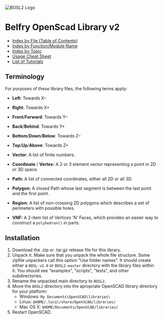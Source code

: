 ![BOSL2 Logo](https://raw.githubusercontent.com/revarbat/BOSL2/master/images/BOSL2logo.png)

# Belfry OpenScad Library v2

- [Index by File (Table of Contents)](TOC)
- [Index by Function/Module Name](Index)
- [Index by Topic](Topics)
- [Usage Cheat Sheet](CheatSheet)
- [List of Tutorials](Tutorials)

## Terminology

For purposes of these library files, the following terms apply:

- **Left**: Towards X–
- **Right**: Towards X+
- **Front**/**Forward**: Towards Y–
- **Back**/**Behind**: Towards Y+
- **Bottom**/**Down**/**Below**: Towards Z–
- **Top**/**Up**/**Above**: Towards Z+

- **Vector**: A list of finite numbers.
- **Coordinate** / **Vertex:** A 2 or 3 element vector representing a point in 2D or 3D space.
- **Path:** A list of connected coordinates, either all 2D or all 3D.
- **Polygon:** A closed Path whose last segment is between the last point and the first point.
- **Region:** A list of non-crossing 2D polygons which describes a set of perimeters with possible holes.
- **VNF:** A 2-item list of Vertices 'N' Faces, which provides an easier way to construct a `polyhedron()` in parts.

## Installation

1. Download the .zip or .tar.gz release file for this library.
2. Unpack it. Make sure that you unpack the whole file structure. Some zipfile unpackers call this option "Use folder names". It should create either a `BOSL-v2.0` or `BOSL2-master` directory with the library files within it.  You should see "examples", "scripts", "tests", and other subdirectories.
3. Rename the unpacked main directory to `BOSL2`.
4. Move the `BOSL2` directory into the apropriate OpenSCAD library directory for your platform:
    - Windows: `My Documents\OpenSCAD\libraries\`
    - Linux: `$HOME/.local/share/OpenSCAD/libraries/`
    - Mac OS X: `$HOME/Documents/OpenSCAD/libraries/`
5. Restart OpenSCAD.

